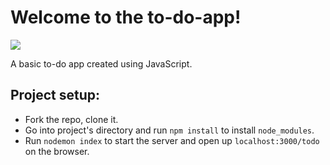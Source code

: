 # **Welcome to the to-do-app!**

![](https://github.com/sahil9001/to-do-app/blob/master/Peek%202019-10-10%2021-10.gif)

A basic to-do app created using JavaScript.

## **Project setup:**
* Fork the repo, clone it.
* Go into project's directory and run `npm install` to install `node_modules`.
* Run `nodemon index` to start the server and open up `localhost:3000/todo` on the browser.
